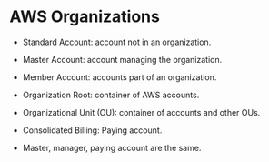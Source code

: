 # AWS Organizations

- Standard Account: account not in an organization.
- Master Account: account managing the organization.
- Member Account: accounts part of an organization.


- Organization Root: container of AWS accounts.
- Organizational Unit (OU): container of accounts and other OUs.


- Consolidated Billing: Paying account.
- Master, manager, paying account are the same.
